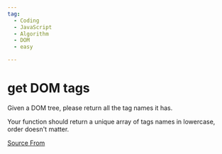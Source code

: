 ```yaml
---
tag:
  - Coding
  - JavaScript
  - Algorithm
  - DOM
  - easy

---
```

  
# get DOM tags

Given a DOM tree, please return all the tag names it has.

Your function should return a unique array of tags names in lowercase, order doesn't matter.


[Source From](https://bigfrontend.dev/problem/get-DOM-tags)

  